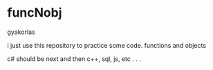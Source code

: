 # funcNobj
gyakorlas

i just use this repository to practice some code.
functions and objects

c# should be next and then c++, sql, js, etc
. . . 
